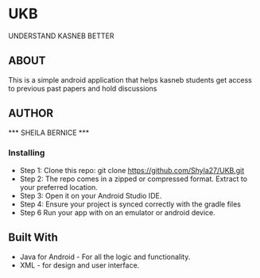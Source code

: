 # UKB
UNDERSTAND KASNEB BETTER
## ABOUT 
This is a simple android application that helps kasneb students get access to previous past papers and hold discussions 
## AUTHOR 
 *** SHEILA BERNICE ***
 
 
 
### Installing

* Step 1:
Clone this repo: git clone https://github.com/Shyla27/UKB.git
* Step 2:
The repo comes in a zipped or compressed format. Extract to your preferred location.
* Step 3:
 Open it on your Android Studio IDE.
* Step 4:
Ensure your project is synced correctly with the gradle files
* Step 6
Run your app with on an emulator or android device.


## Built With

* Java for Android - For all the logic and functionality.
* XML - for design and user interface.

